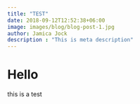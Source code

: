 ```yaml
---
title: "TEST"
date: 2018-09-12T12:52:38+06:00
image: images/blog/blog-post-1.jpg
author: Jamica Jock
description : "This is meta description"
---
```


# Hello
this is a test